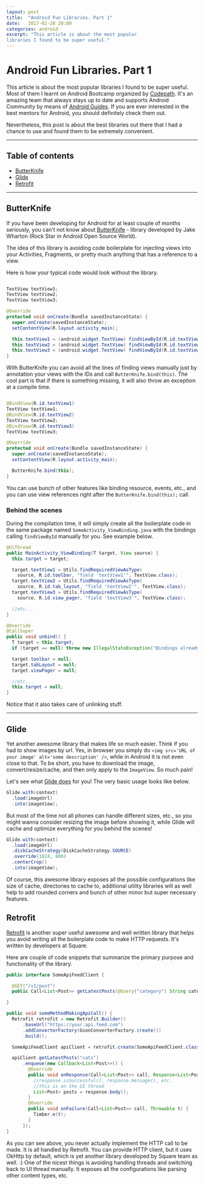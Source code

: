 ```yaml
---
layout: post
title:  "Android Fun Libraries. Part 1"
date:   2017-02-28 20:00
categories: android
excerpt: "This article is about the most popular
libraries I found to be super useful."
---
```


# Android Fun Libraries. Part 1

This article is about the most popular libraries I found to be super useful.
Most of them I learnt on Android Bootcamp organized by [Codepath](https://codepath.com/).
It's an amazing team that always stays up to date and supports Android Community by means of [Android Guides](http://guides.codepath.com/android). If you are ever interested in the best mentors for Android, you should definitely check them out.

Nevertheless, this post is about the best libraries out there that I had a chance to use and found them to be extremely convenient.

-----------------

## Table of contents

  - [ButterKnife](#butterknife)
  - [Glide](#glide)
  - [Retrofit](#retrofit)

-----------------

## <a name="butterknife">ButterKnife</a>

If you have been developing for Android for at least couple of months seriously, you can't not know about [ButterKnife](http://jakewharton.github.io/butterknife/) - library developed by Jake Wharton (Rock Star in Android Open Source World).

The idea of this library is avoiding code boilerplate for injecting views into your Activities, Fragments, or pretty much anything that has a reference to a view.

Here is how your typical code would look without the library.

```java

TextView textView1;
TextView textView2;
TextView textView3;

@Override
protected void onCreate(Bundle savedInstanceState) {
  super.onCreate(savedInstanceState);
  setContentView(R.layout.activity_main);

  this.textView1 = (android.widget.TextView) findViewById(R.id.textView1);
  this.textView2 = (android.widget.TextView) findViewById(R.id.textView2);
  this.textView3 = (android.widget.TextView) findViewById(R.id.textView3);
}

```

With ButterKnife you can avoid all the lines of finding views manually just by annotation your views with the IDs and call ```ButterKnife.bind(this)```. The cool part is that if there is something missing, it will also throw an exception at a compile time.

```java

@BindView(R.id.textView1)
TextView textView1;
@BindView(R.id.textView2)
TextView textView2;
@BindView(R.id.textView3)
TextView textView3;

@Override
protected void onCreate(Bundle savedInstanceState) {
  super.onCreate(savedInstanceState);
  setContentView(R.layout.activity_main);

  ButterKnife.bind(this);
}

```

You can use bunch of other features like binding resource, events, etc., and you can use view references right after the ```ButterKnife.bind(this);``` call.

### Behind the scenes

During the compilation time, it will simply create all the boilerplate code in the same package named ```SomeActivity_ViewBinding.java``` with the bindings calling ```findViewById``` manually for you. See example below.

```java
@UiThread
public MainActivity_ViewBinding(T target, View source) {
  this.target = target;

  target.textView1 = Utils.findRequiredViewAsType(
    source, R.id.toolbar, "field 'textView1'", TextView.class);
  target.textView2 = Utils.findRequiredViewAsType(
    source, R.id.tab_layout, "field 'textView2'", TextView.class);
  target.textView3 = Utils.findRequiredViewAsType(
    source, R.id.view_pager, "field 'textView3'", TextView.class);

  //etc...
}

@Override
@CallSuper
public void unbind() {
  T target = this.target;
  if (target == null) throw new IllegalStateException("Bindings already cleared.");

  target.toolbar = null;
  target.tabLayout = null;
  target.viewPager = null;

  //etc...
  this.target = null;
}
```

Notice that it also takes care of unlinking stuff.

-----------------

## <a name="glide">Glide</a>

Yet another awesome library that makes life so much easier. Think if you had to show images by url. Yes, in browser you simply do ```<img src='URL of your image' alt='some description' />```, while in Android it is not even close to that. To be short, you have to download the image, convert/resize/cache, and then only apply to the ```ImageView```. So much pain!

Let's see what <a href='https://github.com/bumptech/glide'>Glide does</a> for you! The very basic usage looks like below.

```java
Glide.with(context)
  .load(imageUrl)
  .into(imageView);
```

But most of the time not all phones can handle different sizes, etc., so you might wanna consider resizing the image before showing it, while Glide will cache and optimize everything for you behind the scenes!

```java
Glide.with(context)
  .load(imageUrl)
  .diskCacheStrategy(DiskCacheStrategy.SOURCE)
  .override(1024, 800)
  .centerCrop()
  .into(imageView);
```

Of course, this awesome library exposes all the possible configurations like size of cache, directories to cache to, additional utility libraries will as well help to add rounded corners and bunch of other minor but super necessary features.

## <a name="retrofit">Retrofit</a>

<a href='https://github.com/square/retrofit'>Retrofit</a> is another super useful awesome and well written library that helps you avoid writing all the boilerplate code to make HTTP requests. It's written by developers at Square.

Here are couple of code snippets that summarize the primary purpose and functionality of the library.
```java
public interface SomeApiFeedClient {

  @GET("/v1/post")
  public Call<List<Post>> getLatestPosts(@Query("category") String category);

}
```
```java
public void someMethodMakingApiCall() {
  Retrofit retrofit = new Retrofit.Builder()
      .baseUrl("https://your.api.feed.com")
      .addConverterFactory(GsonConverterFactory.create())
      .build();

  SomeApiFeedClient apiClient = retrofit.create(SomeApiFeedClient.class);

  apiClient.getLatestPosts("cats")
      .enqueue(new Callback<List<Post>>() {
        @Override
        public void onResponse(Call<List<Post>> call, Response<List<Post>> response) {
          //response.isSuccessful(), response.message(), etc.
          //this is on the UI thread
          List<Post> posts = response.body();
        }
        @Override
        public void onFailure(Call<List<Post>> call, Throwable t) {
          Timber.e(t);
        }
      });
}
```

As you can see above, you never actually implement the HTTP call to be made. It is all handled by Retrofit. You can provide HTTP client, but it uses OkHttp by default, which is yet another library developed by Square team as well. :)
One of the nicest things is avoiding handling threads and switching back to UI thread manually. It exposes all the configurations like parsing other content types, etc.
